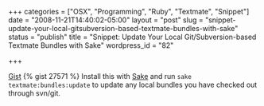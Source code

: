 +++
categories = ["OSX", "Programming", "Ruby", "Textmate", "Snippet"]
date = "2008-11-21T14:40:02-05:00"
layout = "post"
slug = "snippet-update-your-local-gitsubversion-based-textmate-bundles-with-sake"
status = "publish"
title = "Snippet: Update Your Local Git/Subversion-based Textmate Bundles with Sake"
wordpress_id = "82"

+++

[Gist](http://gist.github.com/27571)
{% gist 27571 %}
Install this with [Sake](http://errtheblog.com/posts/60-sake-bomb) and run
`sake textmate:bundles:update` to update any local bundles you have checked out
through svn/git.

